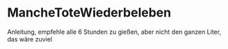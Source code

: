 # MancheToteWiederbeleben
Anleitung, empfehle alle 6 Stunden zu gießen, aber nicht den ganzen Liter, das wäre zuviel
